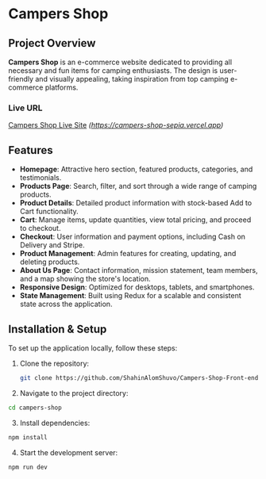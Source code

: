 # Campers Shop

## Project Overview

**Campers Shop** is an e-commerce website dedicated to providing all necessary and fun items for camping enthusiasts. The design is user-friendly and visually appealing, taking inspiration from top camping e-commerce platforms.

### Live URL

[Campers Shop Live Site](#) _(https://campers-shop-sepia.vercel.app)_

## Features

- **Homepage**: Attractive hero section, featured products, categories, and testimonials.
- **Products Page**: Search, filter, and sort through a wide range of camping products.
- **Product Details**: Detailed product information with stock-based Add to Cart functionality.
- **Cart**: Manage items, update quantities, view total pricing, and proceed to checkout.
- **Checkout**: User information and payment options, including Cash on Delivery and Stripe.
- **Product Management**: Admin features for creating, updating, and deleting products.
- **About Us Page**: Contact information, mission statement, team members, and a map showing the store's location.
- **Responsive Design**: Optimized for desktops, tablets, and smartphones.
- **State Management**: Built using Redux for a scalable and consistent state across the application.

## Installation & Setup

To set up the application locally, follow these steps:

1. Clone the repository:
   ```bash
   git clone https://github.com/ShahinAlomShuvo/Campers-Shop-Front-end.git
   ```
2. Navigate to the project directory:

```bash
cd campers-shop
```

3. Install dependencies:

```bash
npm install
```

4. Start the development server:

```bash
npm run dev

```

